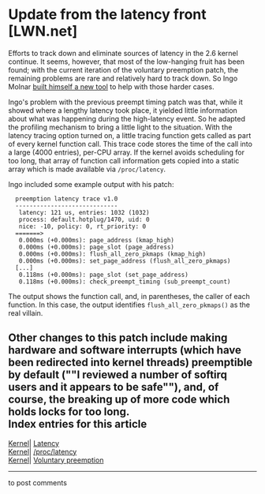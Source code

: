 # Update from the latency front [LWN.net]

Efforts to track down and eliminate sources of latency in the 2.6 kernel continue. It seems, however, that most of the low-hanging fruit has been found; with the current iteration of the voluntary preemption patch, the remaining problems are rare and relatively hard to track down. So Ingo Molnar [built himself a new tool](/Articles/97811/) to help with those harder cases. 

Ingo's problem with the previous preempt timing patch was that, while it showed where a lengthy latency took place, it yielded little information about what was happening during the high-latency event. So he adapted the profiling mechanism to bring a little light to the situation. With the latency tracing option turned on, a little tracing function gets called as part of every kernel function call. This trace code stores the time of the call into a large (4000 entries), per-CPU array. If the kernel avoids scheduling for too long, that array of function call information gets copied into a static array which is made available via `/proc/latency`. 

Ingo included some example output with his patch: 
    
    
      preemption latency trace v1.0
      -----------------------------
       latency: 121 us, entries: 1032 (1032)
       process: default.hotplug/1470, uid: 0
       nice: -10, policy: 0, rt_priority: 0
      =======>
       0.000ms (+0.000ms): page_address (kmap_high)
       0.000ms (+0.000ms): page_slot (page_address)
       0.000ms (+0.000ms): flush_all_zero_pkmaps (kmap_high)
       0.000ms (+0.000ms): set_page_address (flush_all_zero_pkmaps)
      [...]
       0.118ms (+0.000ms): page_slot (set_page_address)
       0.118ms (+0.000ms): check_preempt_timing (sub_preempt_count)
    

The output shows the function call, and, in parentheses, the caller of each function. In this case, the output identifies `flush_all_zero_pkmaps()` as the real villain. 

Other changes to this patch include making hardware and software interrupts (which have been redirected into kernel threads) preemptible by default (""I reviewed a number of softirq users and it appears to be safe""), and, of course, the breaking up of more code which holds locks for too long.  
Index entries for this article  
---  
[Kernel](/Kernel/Index)| [Latency](/Kernel/Index#Latency)  
[Kernel](/Kernel/Index)| [/proc/latency](/Kernel/Index#proclatency)  
[Kernel](/Kernel/Index)| [Voluntary preemption](/Kernel/Index#Voluntary_preemption)  
  


* * *

to post comments 
